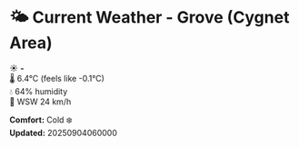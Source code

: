 # 🌤️ Current Weather - Grove (Cygnet Area)

☀️ **-**  
🌡️ 6.4°C (feels like -0.1°C)  
💧 64% humidity  
💨 WSW 24 km/h  

**Comfort:** Cold ❄️  
**Updated:** 20250904060000
